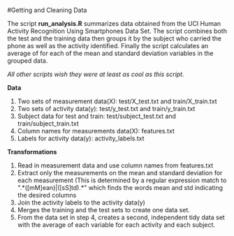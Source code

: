 #Getting and Cleaning Data

The script **run_analysis.R** summarizes data obtained from the UCI Human Activity Recognition Using Smartphones Data Set. The script combines both the test and the training data then groups it by the subject who carried the phone as well as the activity identified.  Finally the script calculates an average of for each of the mean and standard deviation variables in the grouped data.

*All other scripts wish they were at least as cool as this script.*

**Data**
1.  Two sets of measurement data(X): test/X_test.txt and train/X_train.txt
2.  Two sets of activity data(y): test/y_test.txt and train/y_train.txt
3.  Subject data for test and train: test/subject_test.txt and train/subject_train.txt
4.  Column names for measurements data(X): features.txt
5.  Labels for activity data(y): activity_labels.txt

**Transformations**
1.  Read in measurement data and use column names from features.txt
2.  Extract only the measurements on the mean and standard deviation for each measurement (This is determined by a regular expression match to ".\*([mM]ean)|([sS]td).\*" which finds the words mean and std indicating the desired columns
3.  Join the activity labels to the activity data(y)
4.  Merges the training and the test sets to create one data set.
5.  From the data set in step 4, creates a second, independent tidy data set with the average of each variable for each activity and each subject.
